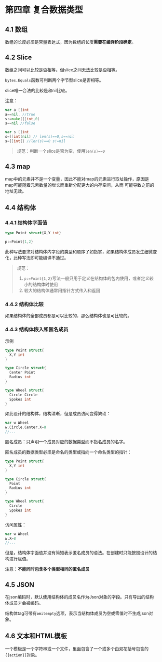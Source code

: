 # 第四章 复合数据类型

## 4.1 数组

数组的长度必须是常量表达式，因为数组的长度**需要在编译阶段确定**。

## 4.2 Slice

数组之间可以比较是否相等，但slice之间无法比较是否相等。

`bytes.Equals`函数可判断两个字节型slice是否相等。

slice唯一合法的比较是和nil比较。

注意：

```go
var a []int
a==nil. //true
s:=make([]int,0)
s==nil //false
```

```go
var s []int
s=[]int(nil) // len(s)==0,s==nil
s=[]int{} //len(s)==0 s!=nil
```

> 规范：判断一个slice是否为空，使用`len(s)==0`

## 4.3 map

map中的元素并不是一个变量，因此不能对map的元素进行取址操作，原因是map可能随着元素数量的增长而重新分配更大的内存空间，从而 可能导致之前的地址无效。

## 4.4 结构体

### 4.4.1 结构体字面值

```go
type Point struct{X,Y int}

p:=Point{1,2} 
```

此种写法要求对结构体内字段的类型和顺序了如指掌，如果结构体成员发生细微变化，此种写法即可能编译不通过。

> 规范：
>
> 1. `p:=Point{1,2}`写法一般只用于定义在结构体的包内使用，或者定义较小的结构体时使用
> 2. 较大的结构体通常用指针方式传入和返回

### 4.4.2 结构体比较

如果结构体的全部成员都是可以比较的，那么结构体也是可比较的。

### 4.4.3 结构体嵌入和匿名成员

示例

```go
type Point struct{
  X,Y int
}

type Circle struct{
  Center Point
  Radius int
}

type Wheel struct{
  Circle Circle
  Spokes int
}
```

如此设计的结构体，结构清晰，但是成员访问变得繁琐：

```go
var w Wheel
w.Circle.Center.X=8
//...
```

匿名成员：只声明一个成员对应的数据类型而不指名成员的名字。

匿名成员的数据类型必须是命名的类型或指向一个命名类型的指针：

```go
type Point struct{
  X,Y int
}

type Circle struct{
  Point
  Radius int
}

type Wheel struct{
  Circle
  Spokes int
}
```

访问属性：

```go
var w Wheel
w.X=8
//...
```

但是，结构体字面值并没有简短表示匿名成员的语法。在创建时只能按照设计的结构进行赋值。

注意：**不能同时包含多个类型相同的匿名成员**

## 4.5 JSON

在json编码时，默认使用结构体的成员名作为Json对象的字段。只有导出的结构体成员才会被编码。

结构体tag可带有`omitempty`选项，表示当结构体成员为空或零值时不生成json对象。

## 4.6 文本和HTML模板

一个模板是一个字符串或一个文件，里面包含了一个或多个由双花括号包含的`{{action}}`对象。